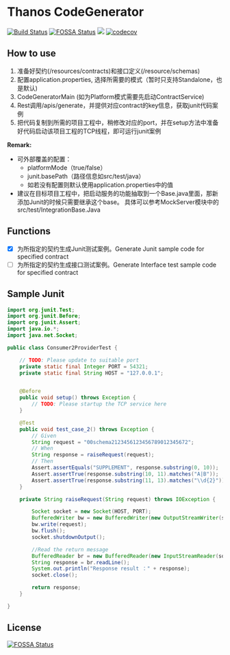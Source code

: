 # Thanos CodeGenerator

[![Build Status](https://travis-ci.org/abigail830/thanos-code-generator.svg?branch=master)](https://travis-ci.org/abigail830/thanos-code-generator)
[![FOSSA Status](https://app.fossa.io/api/projects/git%2Bgithub.com%2Fabigail830%2Fthanos-code-generator.svg?type=shield)](https://app.fossa.io/projects/git%2Bgithub.com%2Fabigail830%2Fthanos-code-generator?ref=badge_shield)
[![](https://jitpack.io/v/abigail830/thanos-code-generator.svg)](https://jitpack.io/#abigail830/thanos-code-generator)
[![codecov](https://codecov.io/gh/abigail830/thanos-code-generator/branch/master/graph/badge.svg)](https://codecov.io/gh/abigail830/thanos-code-generator)

## How to use

1. 准备好契约(/resources/contracts)和接口定义(/resource/schemas)
2. 配置application.properties, 选择所需要的模式（暂时只支持Standalone，也是默认)
3. CodeGeneratorMain (如为Platform模式需要先启动ContractService)
4. Rest调用/apis/generate，并提供对应contract的key信息，获取junit代码案例
5. 把代码复制到所需的项目工程中，稍修改对应的port，并在setup方法中准备好代码启动该项目工程的TCP线程，即可运行junit案例

**Remark:** 
* 可外部覆盖的配置：
    * platformMode（true/false）
    * junit.basePath（路径信息如src/test/java）
    * 如若没有配置则默认使用application.properties中的值
* 建议在目标项目工程中，把启动服务的功能抽取到一个Base.java里面，那新添加Junit的时候只需要继承这个base。 具体可以参考MockServer模块中的src/test/IntegrationBase.Java


## Functions
* [x] 为所指定的契约生成Junit测试案例。Generate Junit sample code for specified contract
* [ ] 为所指定的契约生成接口测试案例。Generate Interface test sample code for specified contract

## Sample Junit

``` Java
import org.junit.Test;
import org.junit.Before;
import org.junit.Assert;
import java.io.*;
import java.net.Socket;

public class Consumer2ProviderTest {

    // TODO: Please update to suitable port
    private static final Integer PORT = 54321;
    private static final String HOST = "127.0.0.1";


    @Before
    public void setup() throws Exception {
        // TODO: Please startup the TCP service here
    }

    @Test
    public void test_case_2() throws Exception {
        // Given
        String request = "00schema2123456123456789012345672";
        // When
        String response = raiseRequest(request);
        // Then
        Assert.assertEquals("SUPPLEMENT", response.substring(0, 10));
        Assert.assertTrue(response.substring(10, 11).matches("A|B"));
        Assert.assertTrue(response.substring(11, 13).matches("\\d{2}"));
    }

    private String raiseRequest(String request) throws IOException {

        Socket socket = new Socket(HOST, PORT);
        BufferedWriter bw = new BufferedWriter(new OutputStreamWriter(socket.getOutputStream()));
        bw.write(request);
        bw.flush();
        socket.shutdownOutput();

        //Read the return message
        BufferedReader br = new BufferedReader(new InputStreamReader(socket.getInputStream()));
        String response = br.readLine();
        System.out.println("Response result ：" + response);
        socket.close();

        return response;
    }

}

```



## License
[![FOSSA Status](https://app.fossa.io/api/projects/git%2Bgithub.com%2Fabigail830%2Fthanos-code-generator.svg?type=large)](https://app.fossa.io/projects/git%2Bgithub.com%2Fabigail830%2Fthanos-code-generator?ref=badge_large)